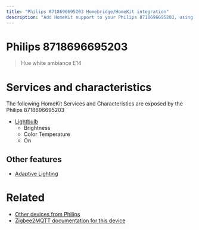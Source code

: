 ```yaml
---
title: "Philips 8718696695203 Homebridge/HomeKit integration"
description: "Add HomeKit support to your Philips 8718696695203, using Homebridge, Zigbee2MQTT and homebridge-z2m."
---
```

<!---
This file has been GENERATED using src/docgen/docgen.ts
DO NOT EDIT THIS FILE MANUALLY!
-->
# Philips 8718696695203
> Hue white ambiance E14


# Services and characteristics
The following HomeKit Services and Characteristics are exposed by
the Philips 8718696695203

* [Lightbulb](../../light.md)
  * Brightness
  * Color Temperature
  * On


## Other features
* [Adaptive Lighting](../../light.md)


# Related
* [Other devices from Philips](../index.md#philips)
* [Zigbee2MQTT documentation for this device](https://www.zigbee2mqtt.io/devices/8718696695203.html)